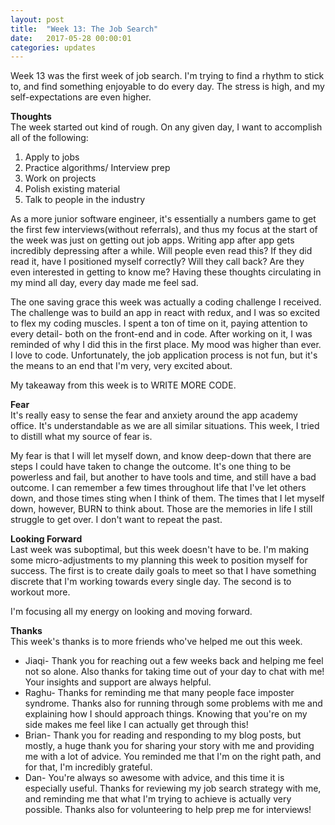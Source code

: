 ```yaml
---
layout: post
title:  "Week 13: The Job Search"
date:   2017-05-28 00:00:01
categories: updates
---
```

Week 13 was the first week of job search. I'm trying to find a rhythm to stick to, and find something enjoyable to do every day. The stress is high, and my self-expectations are even higher.

<b>Thoughts</b><br>
The week started out kind of rough. On any given day, I want to accomplish all of the following:
1. Apply to jobs
2. Practice algorithms/ Interview prep
3. Work on projects
4. Polish existing material
5. Talk to people in the industry

As a more junior software engineer, it's essentially a numbers game to get the first few interviews(without referrals), and thus my focus at the start of the week was just on getting out job apps. Writing app after app gets incredibly depressing after a while. Will people even read this? If they did read it, have I positioned myself correctly? Will they call back? Are they even interested in getting to know me? Having these thoughts circulating in my mind all day, every day made me feel sad.

The one saving grace this week was actually a coding challenge I received. The challenge was to build an app in react with redux, and I was so excited to flex my coding muscles. I spent a ton of time on it, paying attention to every detail- both on the front-end and in code. After working on it, I was reminded of why I did this in the first place. My mood was higher than ever. I love to code. Unfortunately, the job application process is not fun, but it's the means to an end that I'm very, very excited about.

My takeaway from this week is to WRITE MORE CODE.

<b>Fear</b><br>
It's really easy to sense the fear and anxiety around the app academy office. It's understandable as we are all similar situations. This week, I tried to distill what my source of fear is.

My fear is that I will let myself down, and know deep-down that there are steps I could have taken to change the outcome. It's one thing to be powerless and fail, but another to have tools and time, and still have a bad outcome. I can remember a few times throughout life that I've let others down, and those times sting when I think of them. The times that I let myself down, however, BURN to think about. Those are the memories in life I still struggle to get over. I don't want to repeat the past.

<b>Looking Forward</b><br>
Last week was suboptimal, but this week doesn't have to be. I'm making some micro-adjustments to my planning this week to position myself for success. The first is to create daily goals to meet so that I have something discrete that I'm working towards every single day. The second is to workout more.

I'm focusing all my energy on looking and moving forward.

<b>Thanks</b><br>
This week's thanks is to more friends who've helped me out this week.

- Jiaqi- Thank you for reaching out a few weeks back and helping me feel not so alone. Also thanks for taking time out of your day to chat with me! Your insights and support are always helpful.
- Raghu- Thanks for reminding me that many people face imposter syndrome. Thanks also for running through some problems with me and explaining how I should approach things. Knowing that you're on my side makes me feel like I can actually get through this!
- Brian- Thank you for reading and responding to my blog posts, but mostly, a huge thank you for sharing your story with me and providing me with a lot of advice. You reminded me that I'm on the right path, and for that, I'm incredibly grateful.
- Dan- You're always so awesome with advice, and this time it is especially useful. Thanks for reviewing my job search strategy with me, and reminding me that what I'm trying to achieve is actually very possible. Thanks also for volunteering to help prep me for interviews!
